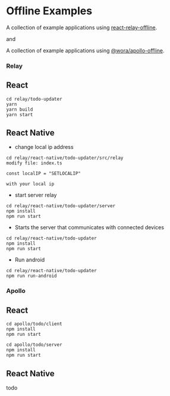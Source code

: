 # Offline Examples

A collection of example applications using [react-relay-offline](https://github.com/morrys/react-relay-offline).

and 

A collection of example applications using [@wora/apollo-offline](https://github.com/morrys/wora/tree/master/packages/apollo-offline).


### Relay

## React


```
cd relay/todo-updater
yarn
yarn build
yarn start
```

## React Native

* change local ip address


```
cd relay/react-native/todo-updater/src/relay
modify file: index.ts

const localIP = "SETLOCALIP"

with your local ip
```

* start server relay

```
cd relay/react-native/todo-updater/server
npm install
npm run start
```

* Starts the server that communicates with connected devices

```
cd relay/react-native/todo-updater
npm install
npm run start
```

* Run android

```
cd relay/react-native/todo-updater
npm run run-android
```

### Apollo

## React

```
cd apollo/todo/client
npm install
npm run start
```

```
cd apollo/todo/server
npm install
npm run start
```

## React Native

todo